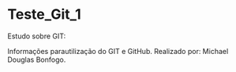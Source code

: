# Teste_Git_1
Estudo sobre GIT:

Informações parautilização do GIT e GitHub.
Realizado por: Michael Douglas Bonfogo.